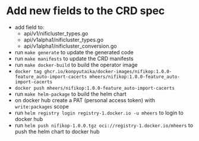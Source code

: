 # Add new fields to the CRD spec

- add field to:
    - api/v1/nificluster_types.go
    - api/v1alpha1/nificluster_types.go
    - api/v1alpha1/nificluster_conversion.go
- run `make generate` to update the generated code
- run `make manifests` to update the CRD manifests
- run `make docker-build` to build the operator image
- `docker tag ghcr.io/konpyutaika/docker-images/nifikop:1.0.0-feature_auto-import-cacerts mheers/nifikop:1.0.0-feature_auto-import-cacerts`
- `docker push mheers/nifikop:1.0.0-feature_auto-import-cacerts`
- run `make helm-package` to build the helm chart
- on docker hub create a PAT (personal access token) with `write:packages` scope
- run `helm registry login registry-1.docker.io -u mheers` to login to docker hub
- run `helm push nifikop-1.0.0.tgz oci://registry-1.docker.io/mheers` to push the helm chart to docker hub
